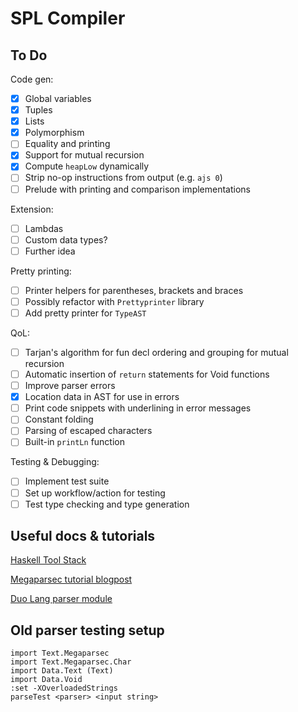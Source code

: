 # SPL Compiler

## To Do
Code gen:
- [x] Global variables
- [x] Tuples
- [x] Lists
- [x] Polymorphism
- [ ] Equality and printing
- [x] Support for mutual recursion
- [x] Compute `heapLow` dynamically
- [ ] Strip no-op instructions from output (e.g. `ajs 0`)
- [ ] Prelude with printing and comparison implementations

Extension:
- [ ] Lambdas
- [ ] Custom data types?
- [ ] Further idea

Pretty printing:
- [ ] Printer helpers for parentheses, brackets and braces
- [ ] Possibly refactor with `Prettyprinter` library
- [ ] Add pretty printer for `TypeAST`

QoL:
- [ ] Tarjan's algorithm for fun decl ordering and grouping for mutual recursion
- [ ] Automatic insertion of `return` statements for Void functions
- [ ] Improve parser errors
- [x] Location data in AST for use in errors
- [ ] Print code snippets with underlining in error messages
- [ ] Constant folding
- [ ] Parsing of escaped characters
- [ ] Built-in `printLn` function

Testing & Debugging:
- [ ] Implement test suite
- [ ] Set up workflow/action for testing
- [ ] Test type checking and type generation

## Useful docs & tutorials
[Haskell Tool Stack](https://docs.haskellstack.org/en/stable/GUIDE/)

[Megaparsec tutorial blogpost](https://markkarpov.com/tutorial/megaparsec.html)

[Duo Lang parser module](https://github.com/duo-lang/duo-lang/tree/main/src/Parser)

## Old parser testing setup
```
import Text.Megaparsec
import Text.Megaparsec.Char
import Data.Text (Text)
import Data.Void
:set -XOverloadedStrings
parseTest <parser> <input string>
```

